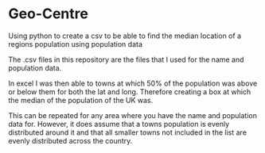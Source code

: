 # Geo-Centre
Using python to create a csv to be able to find the median location of a regions population using population data

The .csv files in this repository are the files that I used for the name and population data.

In excel I was then able to towns at which 50% of the population was above or below them for both the lat and long. Therefore creating a box at which the median of the population of the UK was.

This can be repeated for any area where you have the name and population data for. However, it does assume that a towns population is evenly distributed around it and that all smaller towns not included in the list are evenly distributed across the country.

